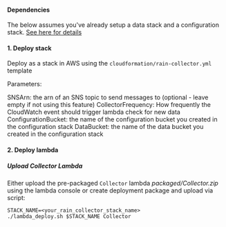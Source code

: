 
#### Dependencies

The below assumes you've already setup a data stack and a configuration stack. [See here for details](https://github.com/rainradartools/Instructions)

#### 1. Deploy stack

Deploy as a stack in AWS using the `cloudformation/rain-collector.yml` template

Parameters:

SNSArn: the arn of an SNS topic to send messages to (optional - leave empty if not using this feature)
CollectorFrequency: How frequently the CloudWatch event should trigger lambda check for new data
ConfigurationBucket: the name of the configuration bucket you created in the configuration stack
DataBucket: the name of the data bucket you created in the configuration stack

#### 2. Deploy lambda

##### Upload Collector Lambda


Either upload the pre-packaged `Collector` lambda _packaged/Collector.zip_ using the lambda console or create deployment package and upload via script:

```
STACK_NAME=<your_rain_collector_stack_name>
./lambda_deploy.sh $STACK_NAME Collector
```
